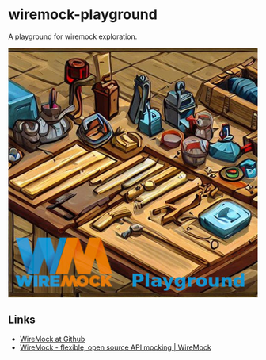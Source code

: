 # wiremock-playground

A playground for wiremock exploration.

![](docs/wiremock-playground.jpg)
## Links
* [WireMock at Github](https://github.com/wiremock)
* [WireMock - flexible, open source API mocking | WireMock](https://wiremock.org/)